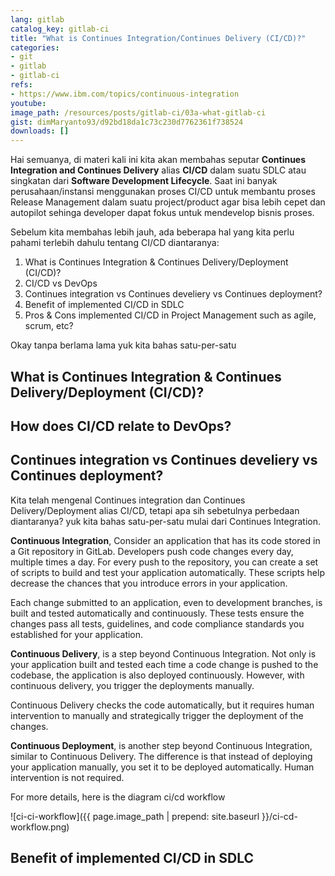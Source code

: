 ```yaml
---
lang: gitlab
catalog_key: gitlab-ci
title: "What is Continues Integration/Continues Delivery (CI/CD)?"
categories:
- git
- gitlab
- gitlab-ci
refs: 
- https://www.ibm.com/topics/continuous-integration
youtube: 
image_path: /resources/posts/gitlab-ci/03a-what-gitlab-ci
gist: dimMaryanto93/d92bd18da1c73c230d7762361f738524
downloads: []
---
```


Hai semuanya, di materi kali ini kita akan membahas seputar **Continues Integration and Continues Delivery** alias **CI/CD** dalam suatu SDLC atau singkatan dari **Software Development Lifecycle**. Saat ini banyak perusahaan/instansi menggunakan proses CI/CD untuk membantu proses Release Management dalam suatu project/product agar bisa lebih cepet dan autopilot sehinga developer dapat fokus untuk mendevelop bisnis proses. 

Sebelum kita membahas lebih jauh, ada beberapa hal yang kita perlu pahami terlebih dahulu tentang CI/CD diantaranya:

1. What is Continues Integration & Continues Delivery/Deployment (CI/CD)?
2. CI/CD vs DevOps
3. Continues integration vs Continues develiery vs Continues deployment?
4. Benefit of implemented CI/CD in SDLC
5. Pros & Cons implemented CI/CD in Project Management such as agile, scrum, etc?

Okay tanpa berlama lama yuk kita bahas satu-per-satu

<!--more-->

## What is Continues Integration & Continues Delivery/Deployment (CI/CD)?

## How does CI/CD relate to DevOps?

## Continues integration vs Continues develiery vs Continues deployment?

Kita telah mengenal Continues integration dan Continues Delivery/Deployment alias CI/CD, tetapi apa sih sebetulnya perbedaan diantaranya? yuk kita bahas satu-per-satu mulai dari Continues Integration.

**Continuous Integration**, Consider an application that has its code stored in a Git repository in GitLab. Developers push code changes every day, multiple times a day. For every push to the repository, you can create a set of scripts to build and test your application automatically. These scripts help decrease the chances that you introduce errors in your application.

Each change submitted to an application, even to development branches, is built and tested automatically and continuously. These tests ensure the changes pass all tests, guidelines, and code compliance standards you established for your application.

**Continuous Delivery**, is a step beyond Continuous Integration. Not only is your application built and tested each time a code change is pushed to the codebase, the application is also deployed continuously. However, with continuous delivery, you trigger the deployments manually.

Continuous Delivery checks the code automatically, but it requires human intervention to manually and strategically trigger the deployment of the changes.

**Continuous Deployment**, is another step beyond Continuous Integration, similar to Continuous Delivery. The difference is that instead of deploying your application manually, you set it to be deployed automatically. Human intervention is not required.

For more details, here is the diagram ci/cd workflow

![ci-ci-workflow]({{ page.image_path | prepend: site.baseurl }}/ci-cd-workflow.png)

## Benefit of implemented CI/CD in SDLC
